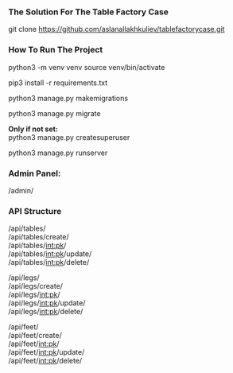 ### The Solution For The Table Factory Case

git clone https://github.com/aslanallakhkuliev/tablefactorycase.git

### How To Run The Project

python3 -m venv venv
source venv/bin/activate

pip3 install -r requirements.txt

python3 manage.py makemigrations

python3 manage.py migrate

**Only if not set:**  
python3 manage.py createsuperuser

python3 manage.py runserver

### Admin Panel:

/admin/

### API Structure

/api/tables/  
/api/tables/create/  
/api/tables/<int:pk>/  
/api/tables/<int:pk>/update/  
/api/tables/<int:pk>/delete/

/api/legs/  
/api/legs/create/  
/api/legs/<int:pk>/  
/api/legs/<int:pk>/update/  
/api/legs/<int:pk>/delete/

/api/feet/  
/api/feet/create/  
/api/feet/<int:pk>/  
/api/feet/<int:pk>/update/  
/api/feet/<int:pk>/delete/

